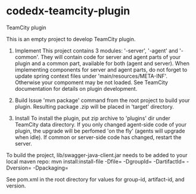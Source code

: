 # codedx-teamcity-plugin

 TeamCity plugin

 This is an empty project to develop TeamCity plugin.

 1. Implement
 This project contains 3 modules: '<artifactId>-server', '<artifactId>-agent' and '<artifactId>-common'. They will contain code for server and agent parts of your plugin and a common part, available for both (agent and server). When implementing components for server and agent parts, do not forget to update spring context files under 'main/resources/META-INF'. Otherwise your compoment may be not loaded. See TeamCity documentation for details on plugin development.

 2. Build
 Issue 'mvn package' command from the root project to build your plugin. Resulting package <artifactId>.zip will be placed in 'target' directory. 
 
 3. Install
 To install the plugin, put zip archive to 'plugins' dir under TeamCity data directory. If you only changed agent-side code of your plugin, the upgrade will be perfomed 'on the fly' (agents will upgrade when idle). If common or server-side code has changed, restart the server.

 To build the project, lib/swagger-java-client.jar needs to be added to your local maven repo: 
 mvn install:install-file -Dfile= -DgroupId= -DartifactId= -Dversion= -Dpackaging=

 See pom.xml in the root directory for values for group-id, artifact-id, and version.